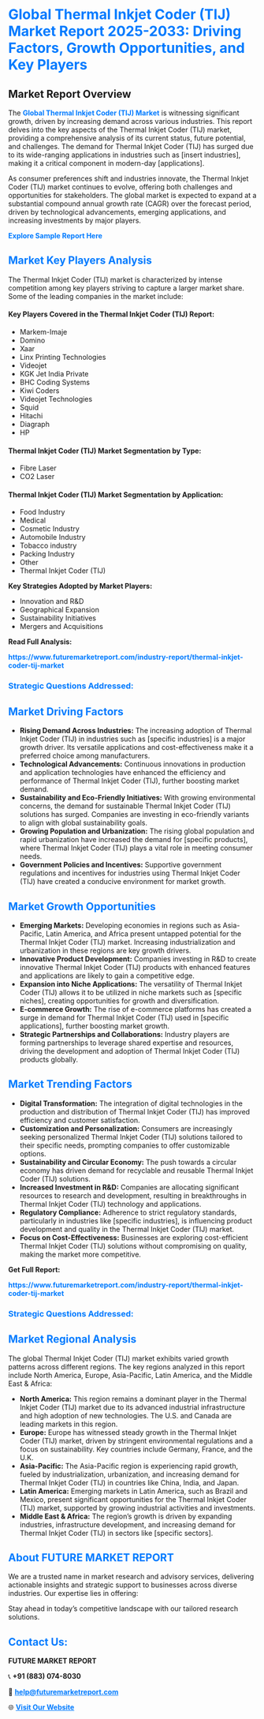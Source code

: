 <h1 style="color: #007BFF;">Global Thermal Inkjet Coder (TIJ) Market Report 2025-2033: Driving Factors, Growth Opportunities, and Key Players</h1>

<section id="overview">
<h2>Market Report Overview</h2>
<p>The <a href="https://www.futuremarketreport.com/industry-report/thermal-inkjet-coder-tij-market" style="color: #007BFF; text-decoration: none;"><strong>Global Thermal Inkjet Coder (TIJ) Market</strong></a> is witnessing significant growth, driven by increasing demand across various industries. This report delves into the key aspects of the Thermal Inkjet Coder (TIJ) market, providing a comprehensive analysis of its current status, future potential, and challenges. The demand for Thermal Inkjet Coder (TIJ) has surged due to its wide-ranging applications in industries such as [insert industries], making it a critical component in modern-day [applications].</p>
<p>As consumer preferences shift and industries innovate, the Thermal Inkjet Coder (TIJ) market continues to evolve, offering both challenges and opportunities for stakeholders. The global market is expected to expand at a substantial compound annual growth rate (CAGR) over the forecast period, driven by technological advancements, emerging applications, and increasing investments by major players.</p>
</section>

<section id="overview">
<p><a href="https://www.futuremarketreport.com/request-sample/reportId=124531" style="color: #007BFF; text-decoration: none;"><strong>Explore Sample Report Here</strong></a></p>
</section>

<section id="key-players">
<h2 style="color: #007BFF;">Market Key Players Analysis</h2>
<p>The Thermal Inkjet Coder (TIJ) market is characterized by intense competition among key players striving to capture a larger market share. Some of the leading companies in the market include:</p>
<h4>Key Players Covered in the Thermal Inkjet Coder (TIJ) Report:</h4>
<ul><li>Markem-Imaje</li><li>Domino</li><li>Xaar</li><li>Linx Printing Technologies</li><li>Videojet</li><li>KGK Jet India Private</li><li>BHC Coding Systems</li><li>Kiwi Coders</li><li>Videojet Technologies</li><li>Squid</li><li>Hitachi</li><li>Diagraph</li><li>HP</li></ul>
<h4>Thermal Inkjet Coder (TIJ) Market Segmentation by Type:</h4>
<ul><li>Fibre Laser</li><li>CO2 Laser</li></ul>

<h4>Thermal Inkjet Coder (TIJ) Market Segmentation by Application:</h4>
<ul><li>Food Industry</li><li>Medical</li><li>Cosmetic Industry</li><li>Automobile Industry</li><li>Tobacco industry</li><li>Packing Industry</li><li>Other</li><li>Thermal Inkjet Coder (TIJ)</li></ul>
<p><strong>Key Strategies Adopted by Market Players:</strong></p>
<ul>
<li>Innovation and R&D</li>
<li>Geographical Expansion</li>
<li>Sustainability Initiatives</li>
<li>Mergers and Acquisitions</li>
</ul>
</section>

<section>
<p><strong>Read Full Analysis: </strong></p><a href="https://www.futuremarketreport.com/industry-report/thermal-inkjet-coder-tij-market" style="color: #007BFF; text-decoration: none;"><strong>https://www.futuremarketreport.com/industry-report/thermal-inkjet-coder-tij-market</strong></a>
<h3 style="color: #007BFF;">Strategic Questions Addressed:</h3>
</section>

<section id="driving-factors">
<h2 style="color: #007BFF;">Market Driving Factors</h2>
<ul>
<li><strong>Rising Demand Across Industries:</strong> The increasing adoption of Thermal Inkjet Coder (TIJ) in industries such as [specific industries] is a major growth driver. Its versatile applications and cost-effectiveness make it a preferred choice among manufacturers.</li>
<li><strong>Technological Advancements:</strong> Continuous innovations in production and application technologies have enhanced the efficiency and performance of Thermal Inkjet Coder (TIJ), further boosting market demand.</li>
<li><strong>Sustainability and Eco-Friendly Initiatives:</strong> With growing environmental concerns, the demand for sustainable Thermal Inkjet Coder (TIJ) solutions has surged. Companies are investing in eco-friendly variants to align with global sustainability goals.</li>
<li><strong>Growing Population and Urbanization:</strong> The rising global population and rapid urbanization have increased the demand for [specific products], where Thermal Inkjet Coder (TIJ) plays a vital role in meeting consumer needs.</li>
<li><strong>Government Policies and Incentives:</strong> Supportive government regulations and incentives for industries using Thermal Inkjet Coder (TIJ) have created a conducive environment for market growth.</li>
</ul>
</section>

<section id="growth-opportunities">
<h2 style="color: #007BFF;">Market Growth Opportunities</h2>
<ul>
<li><strong>Emerging Markets:</strong> Developing economies in regions such as Asia-Pacific, Latin America, and Africa present untapped potential for the Thermal Inkjet Coder (TIJ) market. Increasing industrialization and urbanization in these regions are key growth drivers.</li>
<li><strong>Innovative Product Development:</strong> Companies investing in R&D to create innovative Thermal Inkjet Coder (TIJ) products with enhanced features and applications are likely to gain a competitive edge.</li>
<li><strong>Expansion into Niche Applications:</strong> The versatility of Thermal Inkjet Coder (TIJ) allows it to be utilized in niche markets such as [specific niches], creating opportunities for growth and diversification.</li>
<li><strong>E-commerce Growth:</strong> The rise of e-commerce platforms has created a surge in demand for Thermal Inkjet Coder (TIJ) used in [specific applications], further boosting market growth.</li>
<li><strong>Strategic Partnerships and Collaborations:</strong> Industry players are forming partnerships to leverage shared expertise and resources, driving the development and adoption of Thermal Inkjet Coder (TIJ) products globally.</li>
</ul>
</section>

<section id="trending-factors">
<h2 style="color: #007BFF;">Market Trending Factors</h2>
<ul>
<li><strong>Digital Transformation:</strong> The integration of digital technologies in the production and distribution of Thermal Inkjet Coder (TIJ) has improved efficiency and customer satisfaction.</li>
<li><strong>Customization and Personalization:</strong> Consumers are increasingly seeking personalized Thermal Inkjet Coder (TIJ) solutions tailored to their specific needs, prompting companies to offer customizable options.</li>
<li><strong>Sustainability and Circular Economy:</strong> The push towards a circular economy has driven demand for recyclable and reusable Thermal Inkjet Coder (TIJ) solutions.</li>
<li><strong>Increased Investment in R&D:</strong> Companies are allocating significant resources to research and development, resulting in breakthroughs in Thermal Inkjet Coder (TIJ) technology and applications.</li>
<li><strong>Regulatory Compliance:</strong> Adherence to strict regulatory standards, particularly in industries like [specific industries], is influencing product development and quality in the Thermal Inkjet Coder (TIJ) market.</li>
<li><strong>Focus on Cost-Effectiveness:</strong> Businesses are exploring cost-efficient Thermal Inkjet Coder (TIJ) solutions without compromising on quality, making the market more competitive.</li>
</ul>
</section>

<section>
<p><strong>Get Full Report: </strong></p><a href="https://www.futuremarketreport.com/industry-report/thermal-inkjet-coder-tij-market" style="color: #007BFF; text-decoration: none;"><strong>https://www.futuremarketreport.com/industry-report/thermal-inkjet-coder-tij-market</strong></a>
<h3 style="color: #007BFF;">Strategic Questions Addressed:</h3>
</section>


<section id="regional-analysis">
<h2 style="color: #007BFF;">Market Regional Analysis</h2>
<p>The global Thermal Inkjet Coder (TIJ) market exhibits varied growth patterns across different regions. The key regions analyzed in this report include North America, Europe, Asia-Pacific, Latin America, and the Middle East & Africa:</p>
<ul>
<li><strong>North America:</strong> This region remains a dominant player in the Thermal Inkjet Coder (TIJ) market due to its advanced industrial infrastructure and high adoption of new technologies. The U.S. and Canada are leading markets in this region.</li>
<li><strong>Europe:</strong> Europe has witnessed steady growth in the Thermal Inkjet Coder (TIJ) market, driven by stringent environmental regulations and a focus on sustainability. Key countries include Germany, France, and the U.K.</li>
<li><strong>Asia-Pacific:</strong> The Asia-Pacific region is experiencing rapid growth, fueled by industrialization, urbanization, and increasing demand for Thermal Inkjet Coder (TIJ) in countries like China, India, and Japan.</li>
<li><strong>Latin America:</strong> Emerging markets in Latin America, such as Brazil and Mexico, present significant opportunities for the Thermal Inkjet Coder (TIJ) market, supported by growing industrial activities and investments.</li>
<li><strong>Middle East & Africa:</strong> The region’s growth is driven by expanding industries, infrastructure development, and increasing demand for Thermal Inkjet Coder (TIJ) in sectors like [specific sectors].</li>
</ul>
</section>

<footer>
<h2 style="color: #007BFF;">About FUTURE MARKET REPORT</h2>
<p>We are a trusted name in market research and advisory services, delivering actionable insights and strategic support to businesses across diverse industries. Our expertise lies in offering:</p>

<p>Stay ahead in today’s competitive landscape with our tailored research solutions.</p>

<h2 style="color: #007BFF;">Contact Us:</h2>
<p><strong>FUTURE MARKET REPORT</strong></p>
<p>📞 <strong>+91 (883) 074-8030</strong></p>
<p>📧 <strong><a href="mailto:help@futuremarketreport.com" style="color: #007BFF;">help@futuremarketreport.com</a></strong></p>
<p>🌐 <strong><a href="https://www.futuremarketreport.com/" style="color: #007BFF;">Visit Our Website</a></strong></p>
</footer>